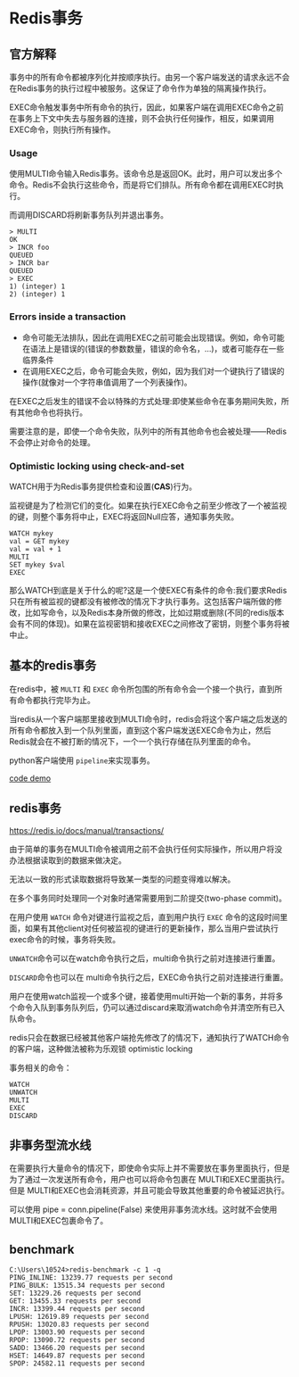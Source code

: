 # Redis事务

## 官方解释

事务中的所有命令都被序列化并按顺序执行。由另一个客户端发送的请求永远不会在Redis事务的执行过程中被服务。这保证了命令作为单独的隔离操作执行。

EXEC命令触发事务中所有命令的执行，因此，如果客户端在调用EXEC命令之前在事务上下文中失去与服务器的连接，则不会执行任何操作，相反，如果调用EXEC命令，则执行所有操作。

### Usage

使用MULTI命令输入Redis事务。该命令总是返回OK。此时，用户可以发出多个命令。Redis不会执行这些命令，而是将它们排队。所有命令都在调用EXEC时执行。

而调用DISCARD将刷新事务队列并退出事务。

```
> MULTI
OK
> INCR foo
QUEUED
> INCR bar
QUEUED
> EXEC
1) (integer) 1
2) (integer) 1
```

### Errors inside a transaction

- 命令可能无法排队，因此在调用EXEC之前可能会出现错误。例如，命令可能在语法上是错误的(错误的参数数量，错误的命令名，…)，或者可能存在一些临界条件
- 在调用EXEC之后，命令可能会失败，例如，因为我们对一个键执行了错误的操作(就像对一个字符串值调用了一个列表操作)。

在EXEC之后发生的错误不会以特殊的方式处理:即使某些命令在事务期间失败，所有其他命令也将执行。

需要注意的是，即使一个命令失败，队列中的所有其他命令也会被处理——Redis不会停止对命令的处理。

### Optimistic locking using check-and-set

WATCH用于为Redis事务提供检查和设置(**CAS**)行为。

监视键是为了检测它们的变化。如果在执行EXEC命令之前至少修改了一个被监视的键，则整个事务将中止，EXEC将返回Null应答，通知事务失败。

```
WATCH mykey
val = GET mykey
val = val + 1
MULTI
SET mykey $val
EXEC
```

那么WATCH到底是关于什么的呢?这是一个使EXEC有条件的命令:我们要求Redis只在所有被监视的键都没有被修改的情况下才执行事务。这包括客户端所做的修改，比如写命令，以及Redis本身所做的修改，比如过期或删除(不同的redis版本会有不同的体现)。如果在监视密钥和接收EXEC之间修改了密钥，则整个事务将被中止。

## 基本的redis事务

在redis中，被 `MULTI` 和 `EXEC` 命令所包围的所有命令会一个接一个执行，直到所有命令都执行完毕为止。

当redis从一个客户端那里接收到MULTI命令时，redis会将这个客户端之后发送的所有命令都放入到一个队列里面，直到这个客户端发送EXEC命令为止，然后Redis就会在不被打断的情况下，一个一个执行存储在队列里面的命令。

python客户端使用 `pipeline`来实现事务。

[code demo](../redis_in_action/chapter3_code.py)

## redis事务

https://redis.io/docs/manual/transactions/

由于简单的事务在MULTI命令被调用之前不会执行任何实际操作，所以用户将没办法根据读取到的数据来做决定。

无法以一致的形式读取数据将导致某一类型的问题变得难以解决。

在多个事务同时处理同一个对象时通常需要用到二阶提交(two-phase commit)。

在用户使用 `WATCH` 命令对键进行监视之后，直到用户执行 `EXEC` 命令的这段时间里面，如果有其他client对任何被监视的键进行的更新操作，那么当用户尝试执行exec命令的时候，事务将失败。

`UNWATCH`命令可以在watch命令执行之后，multi命令执行之前对连接进行重置。

`DISCARD`命令也可以在 multi命令执行之后，EXEC命令执行之前对连接进行重置。

用户在使用watch监视一个或多个键，接着使用multi开始一个新的事务，并将多个命令入队到事务队列后，仍可以通过discard来取消watch命令并清空所有已入队命令。

redis只会在数据已经被其他客户端抢先修改了的情况下，通知执行了WATCH命令的客户端，这种做法被称为乐观锁 optimistic locking

事务相关的命令：

```
WATCH
UNWATCH
MULTI
EXEC
DISCARD

```

## 非事务型流水线

在需要执行大量命令的情况下，即使命令实际上并不需要放在事务里面执行，但是为了通过一次发送所有命令，用户也可以将命令包裹在 MULTI和EXEC里面执行。但是 MULTI和EXEC也会消耗资源，并且可能会导致其他重要的命令被延迟执行。

可以使用 pipe = conn.pipeline(False) 来使用非事务流水线。这时就不会使用 MULTI和EXEC包裹命令了。

## benchmark

```
C:\Users\10524>redis-benchmark -c 1 -q
PING_INLINE: 13239.77 requests per second
PING_BULK: 13515.34 requests per second
SET: 13229.26 requests per second
GET: 13455.33 requests per second
INCR: 13399.44 requests per second
LPUSH: 12619.89 requests per second
RPUSH: 13020.83 requests per second
LPOP: 13003.90 requests per second
RPOP: 13090.72 requests per second
SADD: 13466.20 requests per second
HSET: 14649.87 requests per second
SPOP: 24582.11 requests per second
```

